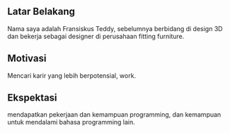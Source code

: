 [//]: # (Ceritakan sedikit tentang latar belakangmu seperti pendidikan terakhir atau pekerjaan sebelumnya)
## Latar Belakang

Nama saya adalah Fransiskus Teddy, sebelumnya berbidang di design 3D dan bekerja sebagai designer di perusahaan fitting furniture.

[//]: # (Motivasi apa yang mendorongmu untuk ikut program coding bootcamp di Hacktiv8?)
## Motivasi

Mencari karir yang lebih berpotensial, work.

[//]: # (Beri tahu kami, apa yang ingin kamu dapatkan di Hacktiv8 dan apa yang ingin kamu capai setelah lulus dari sini?)
## Ekspektasi

mendapatkan pekerjaan dan kemampuan programming, dan kemampuan untuk mendalami bahasa programming lain.

[//]: # (Apakah ada hal lain yang ingin disampaikan? Bila ada, kamu bebas untuk menuliskannya)
